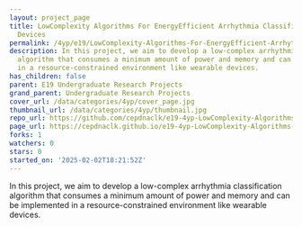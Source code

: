 ```yaml
---
layout: project_page
title: LowComplexity Algorithms For EnergyEfficient Arrhythmia Classification In Wearable
  Devices
permalink: /4yp/e19/LowComplexity-Algorithms-For-EnergyEfficient-Arrhythmia-Classification-In-Wearable-Devices/
description: In this project, we aim to develop a low-complex arrhythmia classification
  algorithm that consumes a minimum amount of power and memory and can be implemented
  in a resource-constrained environment like wearable devices.
has_children: false
parent: E19 Undergraduate Research Projects
grand_parent: Undergraduate Research Projects
cover_url: /data/categories/4yp/cover_page.jpg
thumbnail_url: /data/categories/4yp/thumbnail.jpg
repo_url: https://github.com/cepdnaclk/e19-4yp-LowComplexity-Algorithms-For-EnergyEfficient-Arrhythmia-Classification-In-Wearable-Devices
page_url: https://cepdnaclk.github.io/e19-4yp-LowComplexity-Algorithms-For-EnergyEfficient-Arrhythmia-Classification-In-Wearable-Devices
forks: 1
watchers: 0
stars: 0
started_on: '2025-02-02T18:21:52Z'
---
```


In this project, we aim to develop a low-complex arrhythmia classification algorithm that consumes a minimum amount of power and memory and can be implemented in a resource-constrained environment like wearable devices.